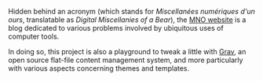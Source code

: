 Hidden behind an acronym (which stands for *Miscellanées numériques d'un ours*, translatable as _Digital Miscellanies of a Bear_), the [MNO website](http://mno.gizmecano.net/) is a blog dedicated to various problems involved by ubiquitous uses of computer tools.

In doing so, this project is also a playground to tweak a little with [Grav](https://github.com/getgrav/grav), an open source flat-file content management system, and more particularly with various aspects concerning themes and templates.
